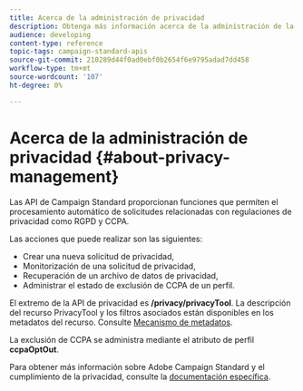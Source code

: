 ```yaml
---
title: Acerca de la administración de privacidad
description: Obtenga más información acerca de la administración de la privacidad con API
audience: developing
content-type: reference
topic-tags: campaign-standard-apis
source-git-commit: 210289d44f0ad0ebf0b2654f6e9795adad7dd458
workflow-type: tm+mt
source-wordcount: '107'
ht-degree: 0%

---
```



# Acerca de la administración de privacidad {#about-privacy-management}

Las API de Campaign Standard proporcionan funciones que permiten el procesamiento automático de solicitudes relacionadas con regulaciones de privacidad como RGPD y CCPA.

Las acciones que puede realizar son las siguientes:

* Crear una nueva solicitud de privacidad,
* Monitorización de una solicitud de privacidad,
* Recuperación de un archivo de datos de privacidad,
* Administrar el estado de exclusión de CCPA de un perfil.

El extremo de la API de privacidad es **/privacy/privacyTool**. La descripción del recurso PrivacyTool y los filtros asociados están disponibles en los metadatos del recurso. Consulte [Mecanismo de metadatos](../../api/using/metadata-mechanism.md).

La exclusión de CCPA se administra mediante el atributo de perfil **ccpaOptOut**.

Para obtener más información sobre Adobe Campaign Standard y el cumplimiento de la privacidad, consulte la [documentación específica](../../start/using/privacy-requests.md).

